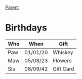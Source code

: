 [Parent](../README.md)

# Birthdays

| Who   | When     | Gift      |
|-------|----------|-----------|  
| Paw   | 01/01/20 | Whiskey   |
| Maw   | 05/08/23 | Flowers   |
| Sis   | 08/09/42 | Gift Card |
